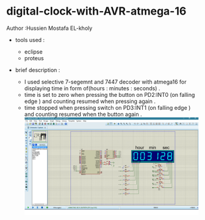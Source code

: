 # digital-clock-with-AVR-atmega-16

Author :Hussien Mostafa EL-kholy

 - tools used :

   - eclipse
   - proteus
 
- brief description :
  - I used selective 7-segemnt and 7447 decoder with atmega16 for displaying time in form of(hours : minutes : seconds) .
  - time is set to zero when pressing the button on PD2:INT0 (on falling edge ) and counting resumed when pressing  again .
  - time stopped  when pressing switch on PD3:INT1 (on falling edge ) and counting resumed when the button  again .
  ![example](/images/Untitled.png)
